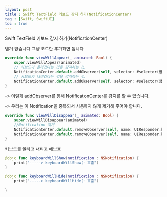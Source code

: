 ```yaml
---
layout: post
title : Swift TextField 키보드 감지 하기(NotificationCenter)
tag : [Swift, SwiftUI]
toc : true
---
```

  
Swift TextField 키보드 감지 하기(NotificationCenter)
  
별거 없습니다 그냥 코드만 추가하면 됩니다.

```swift
override func viewWillAppear(_ animated: Bool) {
    super.viewWillAppear(animated)
    // 키보드가 올라갔다는 것을 감지하는 것.
    NotificationCenter.default.addObserver(self, selector: #selector(함수이름(notification:)), name: UIResponder.keyboardWillShowNotification, object: nil)
    // 키보드가 내려갔다는 것을 감지하는 것.
    NotificationCenter.default.addObserver(self, selector: #selector(함수이름(notification:)), name: UIResponder.keyboardWillHideNotification, object: nil)
}
```
-> 이렇게 addObserver를 통해 NotificationCenter를 감지를 할 수 있습니다.
  
-> 우리는 이 Notification을 중복되서 사용하지 않게 제거해 주어야 합니다.

```swift
override func viewWillDisappear(_ animated: Bool) {
    super.viewWillDisappear(animated)
    //Notification 제거
    NotificationCenter.default.removeObserver(self, name: UIResponder.keyboardWillShowNotification, object: nil)
    NotificationCenter.default.removeObserver(self, name: UIResponder.keyboardWillHideNotification, object: nil)
}
```
키보드를 올리고 내리고 해보죠

```swift
@objc func keyboardWillShow(notification : NSNotification) {
    print("-----> keyboardWillShow() 호출")
}

@objc func keyboardWillHide(notification : NSNotification) {
    print("-----> keyboardWillHide() 호출")
    
}
```